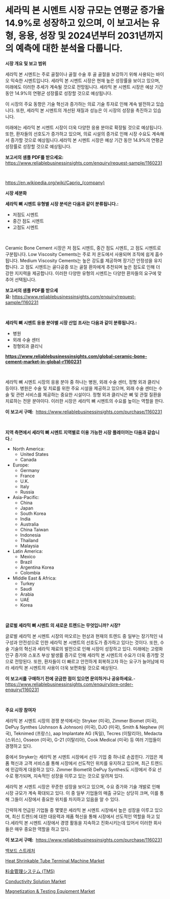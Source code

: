 <p><h1>세라믹 본 시멘트 시장 규모는 연평균 증가율 14.9%로 성장하고 있으며, 이 보고서는 유형, 응용, 성장 및 2024년부터 2031년까지의 예측에 대한 분석을 다룹니다.</h1></p><p><strong>시장 개요 및 보고 범위</strong></p>
<p><p>세라믹 본 시멘트는 주로 골절이나 골절 수술 후 골 골절을 보강하기 위해 사용되는 바이오 익숙한 시멘트입니다. 세라믹 본 시멘트 시장은 현재 높은 성장률을 보이고 있으며, 미래에도 이러한 추세가 계속될 것으로 전망됩니다. 세라믹 본 시멘트 시장은 예상 기간 동안 14.9%의 연평균 성장률로 성장할 것으로 예상됩니다.</p><p>이 시장의 주요 동향은 기술 혁신과 증가하는 의료 기술 투자로 인해 계속 발전하고 있습니다. 또한, 세라믹 본 시멘트의 개선된 재질과 성능은 이 시장의 성장을 촉진하고 있습니다.</p><p>미래에는 세라믹 본 시멘트 시장이 더욱 다양한 응용 분야로 확장될 것으로 예상됩니다. 또한, 환자들의 선호도가 증가하고 있으며, 의료 시설의 증가로 인해 시장 수요도 계속해서 증가할 것으로 예상됩니다.세라믹 본 시멘트 시장은 예상 기간 동안 14.9%의 연평균 성장률로 성장할 것으로 예상됩니다.</p></p>
<p><strong>보고서의 샘플 PDF를 받으세요:</strong> <a href="https://www.reliablebusinessinsights.com/enquiry/request-sample/1160231">https://www.reliablebusinessinsights.com/enquiry/request-sample/1160231</a></p>
<p>&nbsp;</p>
<p><a href="https://en.wikipedia.org/wiki/Caprio_(company)">https://en.wikipedia.org/wiki/Caprio_(company)</a></p>
<p><strong>시장 세분화</strong></p>
<p><strong>세라믹 뼈 시멘트 유형별 시장 분석은 다음과 같이 분류됩니다.:</strong></p>
<p><ul><li>저점도 시멘트</li><li>중간 점도 시멘트</li><li>고점도 시멘트</li></ul></p>
<p>&nbsp;</p>
<p><p>Ceramic Bone Cement 시장은 저 점도 시멘트, 중간 점도 시멘트, 고 점도 시멘트로 구분됩니다. Low Viscosity Cements는 주로 저 온도에서 사용되며 조직에 쉽게 흡수됩니다. Medium Viscosity Cements는 높은 강도를 제공하며 장기간 안정성을 유지합니다. 고 점도 시멘트는 골다공증 또는 골절 환자에게 추천되며 높은 점도로 인해 더 강한 지지력을 제공합니다. 이러한 다양한 유형의 시멘트는 다양한 환자들의 요구에 맞추어 선택됩니다.</p></p>
<p><strong>보고서의 샘플 PDF를 받으세요:</strong>&nbsp;<a href="https://www.reliablebusinessinsights.com/enquiry/request-sample/1160231">https://www.reliablebusinessinsights.com/enquiry/request-sample/1160231</a></p>
<p>&nbsp;</p>
<p><strong> 세라믹 뼈 시멘트 응용 분야별 시장 산업 조사는 다음과 같이 분류됩니다.:</strong></p>
<p><ul><li>병원</li><li>외래 수술 센터</li><li>정형외과 클리닉</li></ul></p>
<p><strong><a href="https://www.reliablebusinessinsights.com/global-ceramic-bone-cement-market-in-global-r1160231">https://www.reliablebusinessinsights.com/global-ceramic-bone-cement-market-in-global-r1160231</a></strong></p>
<p>&nbsp;</p>
<p><p>세라믹 뼈 시멘트 시장의 응용 분야 중 하나는 병원, 외래 수술 센터, 정형 외과 클리닉 등이다. 병원은 수술 및 치료를 위한 주요 시설을 제공하고 있으며, 외래 수술 센터는 수술 및 관련 서비스를 제공하는 중요한 시설이다. 정형 외과 클리닉은 뼈 및 관절 질환을 치료하는 전문 분야이다. 이러한 시장은 세라믹 뼈 시멘트의 수요를 높이는 역할을 한다.</p></p>
<p><strong>이 보고서 구매:</strong>&nbsp; <a href="https://www.reliablebusinessinsights.com/purchase/1160231">https://www.reliablebusinessinsights.com/purchase/1160231</a></p>
<p>&nbsp;</p>
<p><strong>지역 측면에서 세라믹 뼈 시멘트 지역별로 이용 가능한 시장 플레이어는 다음과 같습니다.:</strong></p>
<p><ul>
    <li>
        North America:
        <ul>
            <li>United States</li>
            <li>Canada</li>
        </ul>
    </li>
    <li>
        Europe:
        <ul>
            <li>Germany</li>
            <li>France</li>
            <li>U.K.</li>
            <li>Italy</li>
            <li>Russia</li>
        </ul>
    </li>
    <li>
        Asia-Pacific:
        <ul>
            <li>China</li>
            <li>Japan</li>
            <li>South Korea</li>
            <li>India</li>
            <li>Australia</li>
            <li>China Taiwan</li>
            <li>Indonesia</li>
            <li>Thailand</li>
            <li>Malaysia</li>
        </ul>
    </li>
    <li>
        Latin America:
        <ul>
            <li>Mexico</li>
            <li>Brazil</li>
            <li>Argentina Korea</li>
            <li>Colombia</li>
        </ul>
    </li>
    <li>
        Middle East & Africa:
        <ul>
            <li>Turkey</li>
            <li>Saudi</li>
            <li>Arabia</li>
            <li>UAE</li>
            <li>Korea</li>
        </ul>
    </li>
    </ul></p>
<p>&nbsp;</p>
<p><strong>글로벌 세라믹 뼈 시멘트 의 새로운 트렌드는 무엇입니까? 시장?</strong></p>
<p><p>글로벌 세라믹 본 시멘트 시장의 떠오르는 현상과 현재의 트렌드 중 일부는 장기적인 내구성과 안전성으로 인한 세라믹 본 시멘트의 선호도가 증가하고 있다는 것이다. 또한, 수술 기술의 혁신과 세라믹 재료의 발전으로 인해 시장이 성장하고 있다. 미래에는 고령화 인구 증가와 스포츠 부상 발생률 증가로 인해 세라믹 본 시멘트의 수요가 더욱 증가할 것으로 전망된다. 또한, 환자들이 더 빠르고 안전하게 회복하고자 하는 요구가 늘어남에 따라 세라믹 본 시멘트의 사용이 더욱 보편화될 것으로 예상된다.</p></p>
<p><strong>이 보고서를 구매하기 전에 궁금한 점이 있으면 문의하거나 공유하세요.</strong>- <a href="https://www.reliablebusinessinsights.com/enquiry/pre-order-enquiry/1160231">https://www.reliablebusinessinsights.com/enquiry/pre-order-enquiry/1160231</a></p>
<p>&nbsp;</p>
<p><strong>주요 시장 참여자</strong></p>
<p><p>세라믹 본 시멘트 시장의 경쟁 분석에서는 Stryker (미국), Zimmer Biomet (미국), DePuy Synthes (Johnson & Johnson) (미국), DJO (미국), Smith & Nephew (미국), Teknimed (프랑스), aap Implantate AG (독일), Tecres (이탈리아), Medacta (스위스), Osseon (미국), G-21 (이탈리아), Cook Medical (미국) 등 여러 기업들이 경쟁하고 있다. </p><p>중에서 Stryker는 세라믹 본 시멘트 시장에서 선두 기업 중 하나로 손꼽힌다. 기업은 제품 혁신과 고객 서비스를 통해 시장에서 선도적인 위치를 유지하고 있으며, 최근 트렌드에 민감하게 대응하고 있다. Zimmer Biomet와 DePuy Synthes도 시장에서 주요 선수로 평가되며, 지속적인 성장을 이루고 있는 것으로 알려져 있다.</p><p>세라믹 본 시멘트 시장은 꾸준한 성장을 보이고 있으며, 수요 증가와 기술 개발로 인해 시장 규모가 계속 확대되고 있다. 이 중 일부 기업들의 매출 규모는 상당히 크며, 이를 통해 그들이 시장에서 중요한 위치를 차지하고 있음을 알 수 있다. </p><p>간략하게 언급된 기업들 중 몇몇은 세라믹 본 시멘트 시장에서 높은 성장을 이루고 있으며, 최신 트렌드에 대한 대응력과 제품 혁신을 통해 시장에서 선도적인 역할을 하고 있다.세라믹 본 시멘트 시장에서 경영 활동을 지속하고 진화시키는데 있어서 이러한 회사들은 매우 중요한 역할을 하고 있다.</p></p>
<p><strong>이 보고서 구매:</strong>&nbsp;&nbsp;<a href="https://www.reliablebusinessinsights.com/purchase/1160231">https://www.reliablebusinessinsights.com/purchase/1160231</a></p>
<p><p><a href="https://github.com/sougarounis/Market-Research-Report-List-4/blob/main/9722012134040.md">백보드 스트레처</a></p><p><a href="https://issuu.com/reportprime-2/docs/heat-shrinkable-tube-terminal-machine-market-size-">Heat Shrinkable Tube Terminal Machine Market</a></p><p><a href="https://medium.com/@kelscdowell78456/%E3%83%88%E3%83%BC%E3%83%AB%E7%AE%A1%E7%90%86%E3%82%B7%E3%82%B9%E3%83%86%E3%83%A0-tms-%E5%B8%82%E5%A0%B4-%E5%B8%82%E5%A0%B4cagr-%E5%B8%82%E5%A0%B4%E3%83%88%E3%83%AC%E3%83%B3%E3%83%89-%E3%81%8A%E3%82%88%E3%81%B3%E6%88%90%E9%95%B7%E6%88%A6%E7%95%A5%E3%81%AB%E9%96%A2%E3%81%99%E3%82%8B%E6%B4%9E%E5%AF%9F-89448be1dc64">料金管理システム (TMS)</a></p><p><a href="https://github.com/tamvrosiya/Market-Research-Report-List-5/blob/main/conductivity-solution-market.md">Conductivity Solution Market</a></p><p><a href="https://issuu.com/reportprime-2/docs/magnetization-testing-equipment-market-size-2030.p">Magnetization & Testing Equipment Market</a></p></p>